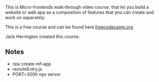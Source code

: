 This is Micro-frontends walk-through video course, that let you build a website or web app as a composition of features that you can create and work on separately.

This is a free course and can be found here [freecodecamp.org](https://www.freecodecamp.org/news/learn-all-about-micro-frontends/)

Jack Herrington created this course.


## **Notes**

- npx create-mf-app 
- remoteEntry.js
- PORT=3000 npx servor